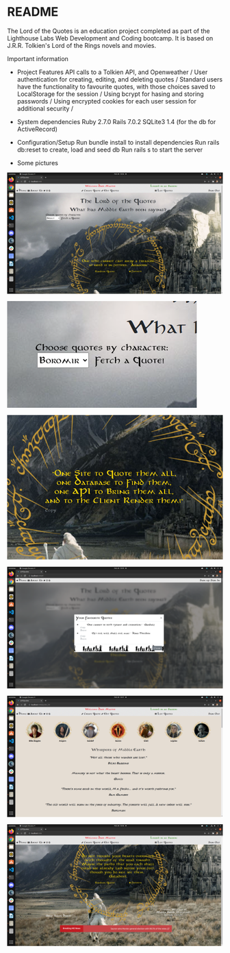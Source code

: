 # README

The Lord of the Quotes is an education project completed as part of the Lighthouse Labs Web Development and Coding bootcamp.
It is based on J.R.R. Tolkien's Lord of the Rings novels and movies.

Important information

* Project Features
  API calls to a Tolkien API, and Openweather /
  User authentication for creating, editing, and deleting quotes /
  Standard users have the functionality to favourite quotes, with those choices saved to LocalStorage for the session /
  Using bcrypt for hasing and storing passwords /
  Using encrypted cookies for each user session for additional security /

* System dependencies
  Ruby 2.7.0
  Rails 7.0.2
  SQLite3 1.4 (for the db for ActiveRecord)

* Configuration/Setup
  Run bundle install to install dependencies
  Run rails db:reset to create, load and seed db
  Run rails s to start the server

* Some pictures

![Main page logged in as Admin](https://github.com/TCole79/LOTQuotes/blob/main/app/assets/images/screenshots/Main%20page%20logged%20in%20as%20Admin.png)

![Specific Quotes](https://github.com/TCole79/LOTQuotes/blob/main/app/assets/images/screenshots/Specific%20quotes.png)

![Project Quote](https://github.com/TCole79/LOTQuotes/blob/main/app/assets/images/screenshots/Project%20quote.png)

![Favorites](https://github.com/TCole79/LOTQuotes/blob/main/app/assets/images/screenshots/Favorites.png?raw=true)

![Quote List](https://github.com/TCole79/LOTQuotes/blob/main/app/assets/images/screenshots/Quote%20list.png)

![Ticker, Weather, Holiday links](https://github.com/TCole79/LOTQuotes/blob/main/app/assets/images/screenshots/Ticker%2C%20Weather%2C%20Holiday%20functions.png)
